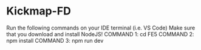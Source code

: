 # Kickmap-FD 
Run the following commands on your IDE terminal (i.e. VS Code) 
Make sure that you download and install NodeJS! 
COMMAND 1: cd FE5 
COMMAND 2: npm install 
COMMAND 3: npm run dev 
